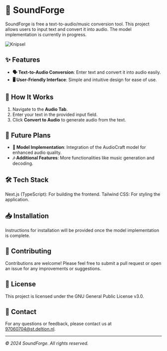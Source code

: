 # 🎵 SoundForge

SoundForge is free a text-to-audio/music conversion tool. This project allows users to input text and convert it into audio. The model implementation is currently in progress.

![Knipsel](https://github.com/user-attachments/assets/c26666d4-2797-44b3-9d88-fb0a50131f6c)


## ✨ Features

- **🗣️ Text-to-Audio Conversion**: Enter text and convert it into audio easily.
- **🖥️ User-Friendly Interface**: Simple and intuitive design for ease of use.

## 🔧 How It Works

1. Navigate to the **Audio Tab**.
2. Enter your text in the provided input field.
3. Click **Convert to Audio** to generate audio from the text.

## 🚀 Future Plans

- **🔄 Model Implementation**: Integration of the AudioCraft model for enhanced audio quality.
- **🎶 Additional Features**: More functionalities like music generation and decoding.

## 🛠️ Tech Stack
Next.js (TypeScript): For building the frontend.
Tailwind CSS: For styling the application.

## 📥 Installation

Instructions for installation will be provided once the model implementation is complete.

## 🤝 Contributing

Contributions are welcome! Please feel free to submit a pull request or open an issue for any improvements or suggestions.

## 📜 License

This project is licensed under the GNU General Public License v3.0.

## 📧 Contact

For any questions or feedback, please contact us at [97060704@st.deltion.nl](mailto:97060704@st.deltion.nl).

---

*© 2024 SoundForge. All rights reserved.*
